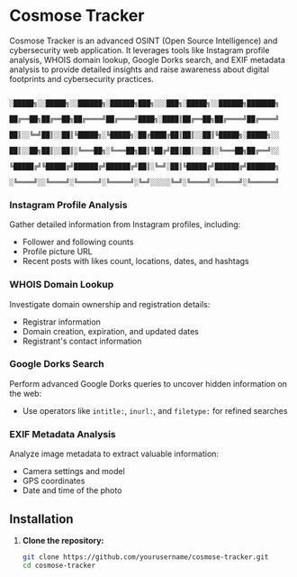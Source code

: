 # Cosmose Tracker

Cosmose Tracker is an advanced OSINT (Open Source Intelligence) and cybersecurity web application. It leverages tools like Instagram profile analysis, WHOIS domain lookup, Google Dorks search, and EXIF metadata analysis to provide detailed insights and raise awareness about digital footprints and cybersecurity practices.





        ░█████╗░░█████╗░░██████╗░██████╗███╗░░░███╗░█████╗░░██████╗███████╗
        ██╔══██╗██╔══██╗██╔════╝██╔════╝████╗░████║██╔══██╗██╔════╝██╔════╝
        ██║░░╚═╝██║░░██║╚█████╗░╚█████╗░██╔████╔██║██║░░██║╚█████╗░█████╗░░
        ██║░░██╗██║░░██║░╚═══██╗░╚═══██╗██║╚██╔╝██║██║░░██║░╚═══██╗██╔══╝░░
        ╚█████╔╝╚█████╔╝██████╔╝██████╔╝██║░╚═╝░██║╚█████╔╝██████╔╝███████╗
        ░╚════╝░░╚════╝░╚═════╝░╚═════╝░╚═╝░░░░░╚═╝░╚════╝░╚═════╝░╚══════╝


### Instagram Profile Analysis
Gather detailed information from Instagram profiles, including:
- Follower and following counts
- Profile picture URL
- Recent posts with likes count, locations, dates, and hashtags

### WHOIS Domain Lookup
Investigate domain ownership and registration details:
- Registrar information
- Domain creation, expiration, and updated dates
- Registrant's contact information

### Google Dorks Search
Perform advanced Google Dorks queries to uncover hidden information on the web:
- Use operators like `intitle:`, `inurl:`, and `filetype:` for refined searches

### EXIF Metadata Analysis
Analyze image metadata to extract valuable information:
- Camera settings and model
- GPS coordinates
- Date and time of the photo

## Installation

1. **Clone the repository:**
   ```bash
   git clone https://github.com/yourusername/cosmose-tracker.git
   cd cosmose-tracker
